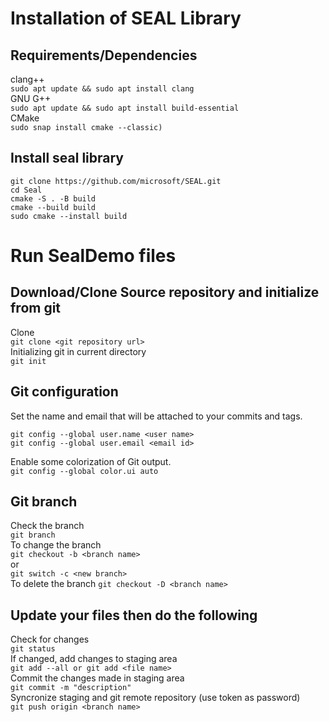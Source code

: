 # Installation of SEAL Library 

## Requirements/Dependencies 
clang++ <br />
  ```sudo apt update && sudo apt install clang``` <br />
 GNU G++ <br />
 ```sudo apt update && sudo apt install build-essential``` <br />
 CMake <br />
  ```sudo snap install cmake --classic)```
## Install seal library
```
git clone https://github.com/microsoft/SEAL.git
cd Seal
cmake -S . -B build
cmake --build build
sudo cmake --install build
```

# Run SealDemo files 

## Download/Clone Source repository and initialize from git 

Clone <br/>
```git clone <git repository url>``` <br/>
Initializing git in current directory <br />
```git init ```<br />

## Git configuration 
Set the name and email that will be attached to your commits and tags. <br />
```
git config --global user.name <user name> 
git config --global user.email <email id> 
```
Enable some colorization of Git output. <br />
```git config --global color.ui auto ```

## Git branch <br />
Check the branch <br />
```git branch``` <br />
To change the branch <br />
```git checkout -b <branch name> ``` <br />
or <br />
```git switch -c <new branch> ```<br />
To delete the branch
```git checkout -D <branch name> ```<br />

## Update your files then do the following <br />
Check for changes <br />
```git status ```<br />
If changed, add changes to staging area <br />
```git add --all or git add <file name> ```<br />
Commit the changes made in staging area <br />
```git commit -m "description" ```<br />
Syncronize staging and git remote repository (use token as password) <br />
```git push origin <branch name> ```<br />
